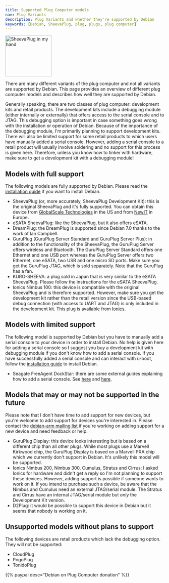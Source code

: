 ```yaml
---
title: Supported Plug Computer models
nav: Plug Variants
description: Plug Variants and whether they're supported by Debian
keywords: [Debian, SheevaPlug, plug, plugs, plug computer]
---
```


<div class="right">
<img src = "../images/r_sheevaplug_hand.jpg" class="border" alt="SheevaPlug in my hand" width="148" height="129" />
</div>

There are many different variants of the plug computer and not all variants
are supported by Debian.  This page provides an overview of different plug
computer models and describes how well they are supported by Debian.

Generally speaking, there are two classes of plug computer: development
kits and retail products.  The development kits include a debugging module
(either internally or externally) that offers access to the serial console
and to JTAG.  This debugging option is important in case something goes
wrong with the installation or operation of Debian.  Because of the
importance of the debugging module, I'm primarily planning to support
development kits.  There will also be limited support for some retail
products to which users have manually added a serial console.  However,
adding a serial console to a retail product will usually involve soldering
and no support for this process is given here.  Therefore, unless you know
how to tinker with hardware, make sure to get a development kit with a
debugging module!

<h2>Models with full support</h2>

The following models are fully supported by Debian.  Please read the <a
href = "../install/">installation guide</a> if you want to install Debian.

<ul>

<li>SheevaPlug (or, more accurately, SheevaPlug Development Kit): this is
the original SheevaPlug and it's fully supported.  You can obtain this
device from <a href = "http://www.globalscaletechnologies.com/">GlobalScale
Technologies</a> in the US and from <a href =
"http://www.newit.co.uk/">NewIT</a> in Europe.</li>

<li>eSATA SheevaPlug: like the SheevaPlug, but it also offers eSATA.</li>

<li>DreamPlug: the DreamPlug is supported since Debian 7.0 thanks to the
work of Ian Campbell.</li>

<li>GuruPlug (GuruPlug Server Standard and GuruPlug Server Plus): in
addition to the functionality of the SheevaPlug, the GuruPlug Server offers
wireless and Bluetooth.  The GuruPlug Server Standard offers one Ethernet
and one USB port whereas the GuruPlug Server offers two Ethernet, one
eSATA, two USB and one micro SD ports.  Make sure you get the GuruPlug
JTAG, which is sold separately.  Note that the GuruPlug has a fan.</li>

<li>KURO-SHEEVA: a plug sold in Japan that is very similar to the eSATA
SheevaPlug.  Please follow the instructions for the eSATA SheevaPlug.</li>

<li>Ionics Nimbus 100: this device is compatible with the original
SheevaPlug and is therefore supported.  However, make sure you get the
development kit rather than the retail version since the USB-based debug
connection (with access to UART and JTAG) is only included in the
development kit.  This plug is available from <a href =
"http://www.ionicsplug.com/nimbus100.html">Ionics</a>.</li>

</ul>

<h2 id="limited">Models with limited support</h2>

The following model is supported by Debian but you have to manually add a
serial console to your device in order to install Debian.  No help is given
here for adding a serial console so I suggest you buy a development kit
with debugging module if you don't know how to add a serial console.  If
you have successfully added a serial console and can interact with u-boot,
follow the <a href = "../install/">installation guide</a> to install Debian.

<ul>

<li>Seagate FreeAgent DockStar: there are some external guides explaining
how to add a serial console.  See <a href =
"http://www.rudiswiki.de/wiki/DockStarSerialLink">here</a> and <a href =
"http://www.yourwarrantyisvoid.com/2010/07/21/seagate-dockstar-add-an-accessible-serial-port/">here</a>.</li>

</ul>

<h2>Models that may or may not be supported in the future</h2>

<p>Please note that I don't have time to add support for new devices, but
you're welcome to add support for devices you're interested in.  Please
contact the <a href = "http://lists.debian.org/debian-arm/">debian-arm
mailing list</a> if you're working on adding support for a new device and
need feedback or help.</p>

<ul>

<li>GuruPlug Display: this device looks interesting but is based on a
different chip than all other plugs.  While most plugs use a Marvell
Kirkwood chip, the GuruPlug Display is based on a Marvell PXA chip which we
currently don't support in Debian.  It's unlikely this model will be
supported.</li>

<li>Ionics Nimbus 200, Nimbus 300, Cumulus, Stratus and Cirrus: I asked
Ionics for hardware and didn't get a reply so I'm not planning to support
these devices.  However, adding support is possible if someone wants to
work on it.  If you intend to purchase such a device, be aware that the
Nimbus and Cumulus need an external JTAG/serial module.  The Stratus and
Cirrus have an internal JTAG/serial module but <em>only</em> the
Development Kit version.</li>

<li>D2Plug: it would be possible to support this device in Debian but it
seems that nobody is working on it.</li>

</ul>

<h2>Unsupported models without plans to support</h2>

The following devices are retail products which lack the debugging option.
They will not be supported:

<ul>

<li>CloudPlug</li>

<li>PogoPlug</li>

<li>TonidoPlug</li>

</ul>

{{% paypal desc="Debian on Plug Computer donation" %}}


